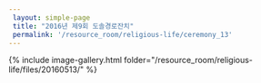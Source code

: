 ```yaml
--- 
 layout: simple-page 
 title: "2016년 제9회 도솔경로잔치"
 permalink: '/resource_room/religious-life/ceremony_13'
--- 
```

{% include image-gallery.html folder="/resource_room/religious-life/files/20160513/" %}
